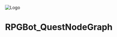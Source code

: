 ![Logo](https://github.com/JusticeShultz/RPGBot_QuestNodeGraph/blob/master/Assets/Art/Textures/Logo.png)

# RPGBot_QuestNodeGraph
